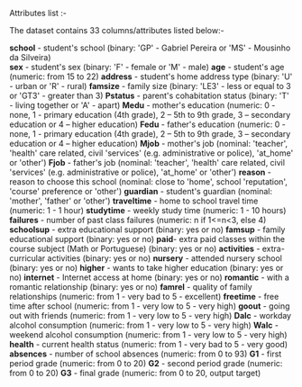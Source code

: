 Attributes list :-

The dataset contains 33 columns/attributes listed below:-

**school** - student's school (binary: 'GP' - Gabriel Pereira or 'MS' - Mousinho da Silveira)
 <br />**sex** - student's sex (binary: 'F' - female or 'M' - male)
**age** - student's age (numeric: from 15 to 22)
**address** - student's home address type (binary: 'U' - urban or 'R' - rural)
**famsize** - family size (binary: 'LE3' - less or equal to 3 or 'GT3' - greater than 3)
**Pstatus** - parent's cohabitation status (binary: 'T' - living together or 'A' - apart)
**Medu** - mother's education (numeric: 0 - none, 1 - primary education (4th grade), 2 – 5th to 9th grade, 3 – secondary education or 4 – higher education)
**Fedu** - father's education (numeric: 0 - none, 1 - primary education (4th grade), 2 – 5th to 9th grade, 3 – secondary education or 4 – higher education)
**Mjob** - mother's job (nominal: 'teacher', 'health' care related, civil 'services' (e.g. administrative or police), 'at_home' or 'other')
**Fjob** - father's job (nominal: 'teacher', 'health' care related, civil 'services' (e.g. administrative or police), 'at_home' or 'other')
**reason** - reason to choose this school (nominal: close to 'home', school 'reputation', 'course' preference or 'other')
**guardian** - student's guardian (nominal: 'mother', 'father' or 'other')
**traveltime** - home to school travel time (numeric: 1 - 1 hour)
**studytime** - weekly study time (numeric: 1 - 10 hours)
**failures** - number of past class failures (numeric: n if 1<=n<3, else 4)
**schoolsup** - extra educational support (binary: yes or no)
**famsup** - family educational support (binary: yes or no)
**paid**- extra paid classes within the course subject (Math or Portuguese) (binary: yes or no)
**activities** - extra-curricular activities (binary: yes or no)
**nursery** - attended nursery school (binary: yes or no)
**higher** - wants to take higher education (binary: yes or no)
**internet** - Internet access at home (binary: yes or no)
**romantic** - with a romantic relationship (binary: yes or no)
**famrel** - quality of family relationships (numeric: from 1 - very bad to 5 - excellent)
**freetime** - free time after school (numeric: from 1 - very low to 5 - very high)
**goout** - going out with friends (numeric: from 1 - very low to 5 - very high)
**Dalc** - workday alcohol consumption (numeric: from 1 - very low to 5 - very high)
**Walc** - weekend alcohol consumption (numeric: from 1 - very low to 5 - very high)
**health** - current health status (numeric: from 1 - very bad to 5 - very good)
**absences** - number of school absences (numeric: from 0 to 93)
**G1** - first period grade (numeric: from 0 to 20) 
**G2** - second period grade (numeric: from 0 to 20)
**G3** - final grade (numeric: from 0 to 20, output target)
